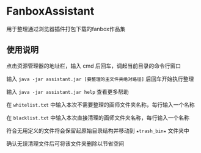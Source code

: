 # FanboxAssistant
用于整理通过浏览器插件打包下载的fanbox作品集



## 使用说明

点击资源管理器的地址栏，输入 cmd 后回车，调起当前目录的命令行窗口

输入 ``java -jar assistant.jar [要整理的主文件夹绝对路径]`` 后回车开始执行整理

输入 ``java -jar assistant.jar help`` 查看更多帮助

在 ``whitelist.txt`` 中输入本次不需要整理的画师文件夹名称，每行输入一个名称

在 ``blacklist.txt`` 中输入本次直接清理的画师文件夹名称，每行输入一个名称

符合无用定义的文件将会保留起原始目录结构并移动到 ``★trash_bin★`` 文件夹中

确认无误清理文件后可将该文件夹删除以节省空间

